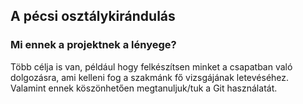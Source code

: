 ## A pécsi osztálykirándulás

### Mi ennek a projektnek a lényege?

Több célja is van, például hogy felkészítsen minket a csapatban való dolgozásra, ami kelleni fog a szakmánk 
fő vizsgájának letevéséhez. Valamint ennek köszönhetően megtanuljuk/tuk a Git használatát.
